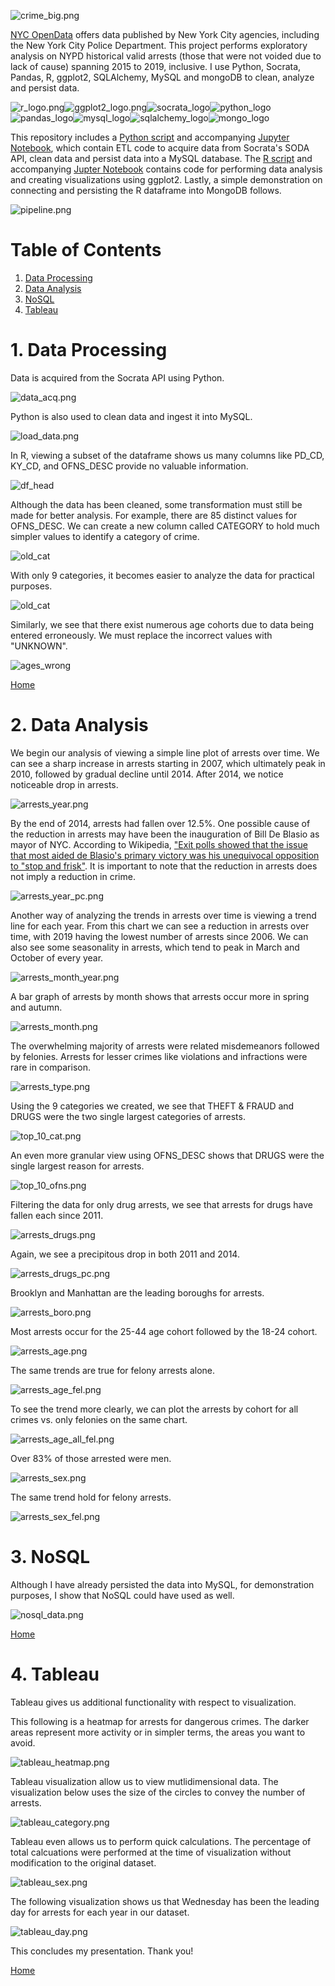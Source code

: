 ![crime_big.png](img/crime_big.png)

[NYC OpenData](https://data.cityofnewyork.us/Public-Safety/NYPD-Arrests-Data-Historic-/8h9b-rp9u) offers data published by New York City agencies, including the New York City Police Department. This project performs exploratory analysis on NYPD historical valid arrests (those that were not voided due to lack of cause) spanning 2015 to 2019, inclusive. I use Python, Socrata, Pandas, R, ggplot2, SQLAlchemy, MySQL and mongoDB to clean, analyze and persist data.  

![r_logo.png](img/r_logo.png)![ggplot2_logo.png](img/ggplot2_logo.png)![socrata_logo](img/socrata_logo.png)![python_logo](img/python_logo.png)![pandas_logo](img/pandas_logo.png)![mysql_logo](img/mysql_logo.png)![sqlalchemy_logo](img/sqlalchemy_logo.png)![mongo_logo](img/mongo_logo.png)

This repository includes a [Python script](https://github.com/AmitSamra/NYC_Crime/blob/master/nyc_crime_python.py) and accompanying [Jupyter Notebook](https://github.com/AmitSamra/NYC_Crime/blob/master/nyc_crime_python.ipynb), which contain ETL code to acquire data from Socrata's SODA API, clean data and persist data into a MySQL database. The [R script](https://github.com/AmitSamra/NYC_Crime/blob/master/nyc_crime_r.R) and accompanying [Jupter Notebook](https://github.com/AmitSamra/NYC_Crime/blob/master/nyc_crime_r.ipynb) contains code for performing data analysis and creating visualizations using ggplot2. Lastly, a simple demonstration on connecting and persisting the R dataframe into MongoDB follows.

![pipeline.png](img/pipeline.png)

# Table of Contents

1. [Data Processing](https://github.com/AmitSamra/NYC_Crime#1-data-processing)
2. [Data Analysis](https://github.com/AmitSamra/NYC_Crime#2-data-analysis)
3. [NoSQL](https://github.com/AmitSamra/NYC_Crime#3-nosql)
4. [Tableau](https://github.com/AmitSamra/NYC_Crime#4-tableau)

# 1. Data Processing

Data is acquired from the Socrata API using Python.

![data_acq.png](img/data_acq.png)

 Python is also used to clean data and ingest it into MySQL. 

![load_data.png](img/load_data.png)

In R, viewing a subset of the dataframe shows us many columns like PD_CD, KY_CD, and OFNS_DESC provide no valuable information. 

![df_head](img/df_head.png)

Although the data has been cleaned, some transformation must still be made for better analysis. For example, there are 85 distinct values for OFNS_DESC. We can create a new column called CATEGORY to hold much simpler values to identify a category of crime.

![old_cat](img/old_cat.png)

With only 9 categories, it becomes easier to analyze the data for practical purposes.

![old_cat](img/new_cat.png)

Similarly, we see that there exist numerous age cohorts due to data being entered erroneously. We must replace the incorrect values with "UNKNOWN".

![ages_wrong](img/ages_wrong.png)

[Home](https://github.com/AmitSamra/NYC_Crime#)

# 2. Data Analysis

We begin our analysis of viewing a simple line plot of arrests over time. We can see a sharp increase in arrests starting in 2007, which ultimately peak in 2010, followed by gradual decline until 2014. After 2014, we notice noticeable drop in arrests.

![arrests_year.png](img/arrests_year.png)

By the end of 2014, arrests had fallen over 12.5%. One possible cause of the reduction in arrests may have been the inauguration of Bill De Blasio as mayor of NYC. According to Wikipedia, ["Exit polls showed that the issue that most aided de Blasio's primary victory was his unequivocal opposition to "stop and frisk"](https://en.wikipedia.org/wiki/Bill_de_Blasio#2013_election). It is important to note that the reduction in arrests does not imply a reduction in crime. 

![arrests_year_pc.png](img/arrests_year_pc.png)

Another way of analyzing the trends in arrests over time is viewing a trend line for each year. From this chart we can see a reduction in arrests over time, with 2019 having the lowest number of arrests since 2006. We can also see some seasonality in arrests, which tend to peak in March and October of every year. 

![arrests_month_year.png](img/arrests_month_year.png)

A bar graph of arrests by month shows that arrests occur more in spring and autumn. 

![arrests_month.png](img/arrests_month.png)

The overwhelming majority of arrests were related misdemeanors followed by felonies. Arrests for lesser crimes like violations and infractions were rare in comparison. 

![arrests_type.png](img/arrests_type.png)

Using the 9 categories we created, we see that THEFT & FRAUD and DRUGS were the two single largest categories of arrests. 

![top_10_cat.png](img/top_10_cat.png)

An even more granular view using OFNS_DESC shows that DRUGS were the single largest reason for arrests. 

![top_10_ofns.png](img/top_10_ofns.png)

Filtering the data for only drug arrests, we see that arrests for drugs have fallen each since 2011. 

![arrests_drugs.png](img/arrests_drugs.png)

Again, we see a precipitous drop in both 2011 and 2014. 

![arrests_drugs_pc.png](img/arrests_drugs_pc.png)

Brooklyn and Manhattan are the leading boroughs for arrests. 

![arrests_boro.png](img/arrests_boro.png)

Most arrests occur for the 25-44 age cohort followed by the 18-24 cohort. 

![arrests_age.png](img/arrests_age.png)

The same trends are true for felony arrests alone. 

![arrests_age_fel.png](img/arrests_age_fel.png)

To see the trend more clearly, we can plot the arrests by cohort for all crimes vs. only felonies on the same chart. 

![arrests_age_all_fel.png](img/arrests_age_all_fel.png)

Over 83% of those arrested were men. 

![arrests_sex.png](img/arrests_sex.png)

The same trend hold for felony arrests. 

![arrests_sex_fel.png](img/arrests_sex_fel.png)

# 3. NoSQL

Although I have already persisted the data into MySQL, for demonstration purposes, I show that NoSQL could have used as well. 

![nosql_data.png](img/nosql_data.png)

[Home](https://github.com/AmitSamra/NYC_Crime#)

# 4. Tableau

Tableau gives us additional functionality with respect to visualization.

This following is a heatmap for arrests for dangerous crimes. The darker areas represent more activity or in simpler terms, the areas you want to avoid. 

![tableau_heatmap.png](img/tableau_heatmap.png)

Tableau visualization allow us to view mutlidimensional data. The visualization below uses the size of the circles to convey the number of arrests. 

![tableau_category.png](img/tableau_cateogry.png)

Tableau even allows us to perform quick calculations. The percentage of total calcuations were performed at the time of visualization without modification to the original dataset.

![tableau_sex.png](img/tableau_sex.png)

The following visualization shows us that Wednesday has been the leading day for arrests for each year in our dataset. 

![tableau_day.png](img/tableau_day.png)

This concludes my presentation. Thank you!

[Home](https://github.com/AmitSamra/NYC_Crime#)
